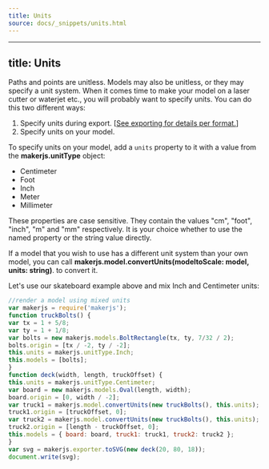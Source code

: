 ```yaml
---
title: Units
source: docs/_snippets/units.html
---
```


---
title: Units
---

Paths and points are unitless. Models may also be unitless, or they may specify a unit system. When it comes time to make your model
on a laser cutter or waterjet etc., you will probably want to specify units. You can do this two different ways:

1. Specify units during export. [[See exporting for details per format.](/docs/exporting/#content)]
2. Specify units on your model.

To specify units on your model, add a `units` property to it with a value from the **makerjs.unitType** object:

* Centimeter
* Foot
* Inch
* Meter
* Millimeter

These properties are case sensitive. They contain the values "cm", "foot", "inch", "m" and "mm" respectively.
It is your choice whether to use the named property or the string value directly.

If a model that you wish to use has a different unit system than your own model, you can call
**makerjs.model.convertUnits(modeltoScale: model, units: string)**. to convert it.

Let's use our skateboard example above and mix Inch and Centimeter units:

```javascript
//render a model using mixed units
var makerjs = require('makerjs');
function truckBolts() {
var tx = 1 + 5/8;
var ty = 1 + 1/8;
var bolts = new makerjs.models.BoltRectangle(tx, ty, 7/32 / 2);
bolts.origin = [tx / -2, ty / -2];
this.units = makerjs.unitType.Inch;
this.models = [bolts];
}
function deck(width, length, truckOffset) {
this.units = makerjs.unitType.Centimeter;
var board = new makerjs.models.Oval(length, width);
board.origin = [0, width / -2];
var truck1 = makerjs.model.convertUnits(new truckBolts(), this.units);
truck1.origin = [truckOffset, 0];
var truck2 = makerjs.model.convertUnits(new truckBolts(), this.units);
truck2.origin = [length - truckOffset, 0];
this.models = { board: board, truck1: truck1, truck2: truck2 };
}
var svg = makerjs.exporter.toSVG(new deck(20, 80, 18));
document.write(svg);
```
